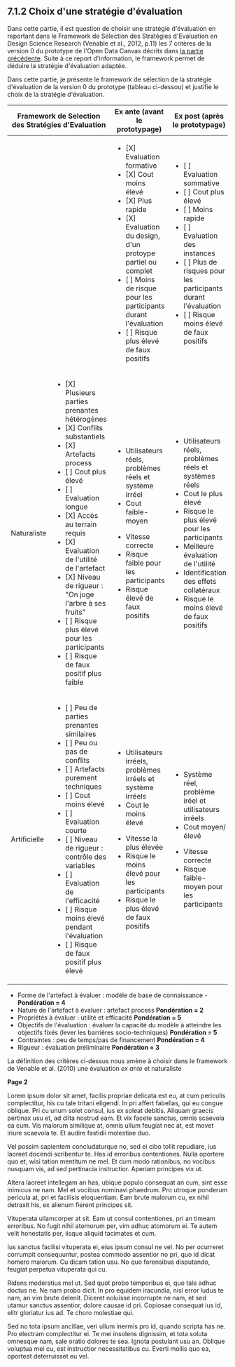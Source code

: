 ## 7.1.2 Choix d'une stratégie d'évaluation 

Dans cette partie, il est question de choisir une stratégie d'évaluation en reportant dans le Framework de Sélection des Stratégies d'Evaluation en Design Science Research (Venable et al., 2012, p.11) les 7 critères de la version 0 du prototype de l'Open Data Canvas décrits dans [la partie précédente](7.1.1_connaissance_evaluation.md). Suite à ce report d'information, le framework permet de déduire la stratégie d'évaluation adaptée. 

Dans cette partie, je présente le framework de sélection de la stratégie d'évaluation de la version 0 du prototype (tableau ci-dessou) et justifie le choix de la stratégie d'évaluation.


<table>
    <thead>
        <tr>
            <th colspan=2 rowspan=2>Framework de Selection des Stratégies d'Evaluation</th>
            <th>Ex ante (avant le prototypage) </th>
            <th>Ex post (après le prototypage) </th>
        </tr>
    </thead>
    <tbody>
      <tr>
            <td></td>
            <td></td>
            <td><ul><li>[X] Evaluation formative</li><li>[X] Cout moins élevé</li><li>[X] Plus rapide</li><li>[X] Evaluation du design, d'un protoype partiel ou complet</li><li>[ ] Moins de risque pour les participants durant l'évaluation</li><li>[ ] Risque plus élevé de faux positifs</li></ul></td>
            <td><ul><li>[ ] Evaluation sommative</li><li>[ ] Cout plus élevé</li><li>[ ] Moins rapide</li><li>[ ] Evaluation des instances</li><li>[ ] Plus de risques pour les participants durant l'évaluation</li><li>[ ] Risque moins élevé de faux positifs</li></ul></td>
        </tr>
        <tr>
            <td>Naturaliste</td>
            <td><ul><li>[X] Plusieurs parties prenantes hétérogènes</li><li>[X] Conflits substantiels</li><li>[X] Artefacts process</li><li>[ ] Cout plus élevé</li><li>[ ] Evaluation longue</li><li>[X] Accès au terrain requis</li><li>[X] Evaluation de l'utilité de l'artefact</li><li>[X] Niveau de rigueur : "On juge l'arbre à ses fruits"</li><li>[ ] Risque plus élevé pour les participants</li><li>[ ] Risque de faux positif plus faible</li></td>
            <td><ul><li>Utilisateurs réels, problèmes réels et système irréel</li><li>Cout faible-moyen</li></ul><ul><li>Vitesse correcte</li><li>Risque faible pour les participants</li><li>Risque élevé de faux positifs</li></ul></td>
            <td><ul><li>Utilisateurs réels, problèmes réels et systèmes réels</li><li>Cout le plus élevé</li><li>Risque le plus élevé pour les participants</li><li>Meilleure évaluation de l'utilité</li><li>Identification des effets collatéraux</li><li>Risque le moins élevé de faux positifs</li></ul></td>
        </tr>
        <tr>
            <td>Artificielle</td>
            <td><ul><li>[ ] Peu de parties prenantes similaires</li><li>[ ] Peu ou pas de conflits</li><li>[ ] Artefacts purement techniques</li><li>[ ] Cout moins élevé</li><li>[ ] Evaluation courte</li><li>[ ] Niveau de rigueur : contrôle des variables</li><li>[ ] Evaluation de l'efficacité </li><li>[ ] Risque moins élevé pendant l'évaluation</li><li>[ ] Risque de faux positif plus élevé</li></ul></td>
            <td><ul><li>Utilisateurs irréels, problèmes irréels et système irréels</li><li>Cout le moins élevé</li></ul><ul><li>Vitesse la plus élevée</li><li>Risque le moins élevé pour les participants</li><li>Risque le plus élevé de faux positifs</li></ul></td>
            <td><ul><li>Système réel, problème iréel et utilisateurs irréels</li><li>Cout moyen/élevé</li></ul><ul><li>Vitesse correcte</li><li>Risque faible-moyen pour les participants</li></ul></td>
        </tr>
    </tbody>
</table>


- Forme de l'artefact à évaluer : modèle de base de connaissance - **Pondération = 4**
- Nature de l'artefact à évaluer : artefact process **Pondération = 2**
- Propriétés à évaluer : utilité et efficacité **Pondération = 5**
- Objectifs de l'évaluation : évaluer la capacité du modèle à atteindre les objectifs fixés (lever les barrières socio-techniques) **Pondération = 5**
- Contraintes : peu de temps/pas de financement **Pondération = 4**
- Rigueur : évaluation préliminaire **Pondération = 3**

La définition des critères ci-dessus nous amène à choisir dans le framework de Venable et al. (2010) une évaluation *ex ante* et naturaliste

**Page 2**

Lorem ipsum dolor sit amet, facilis propriae delicata est eu, at cum periculis complectitur, his cu tale tritani eligendi. In pri affert fabellas, qui eu congue oblique. Pri cu unum solet consul, ius ex soleat debitis. Aliquam graecis pertinax usu et, ad clita nostrud eam. Et vix facete sanctus, omnis scaevola ea cum. Vis malorum similique at, omnis ullum feugiat nec at, est movet iriure scaevola te. Et audire fastidii molestiae duo.

Vel possim sapientem concludaturque no, sed ei cibo tollit repudiare, ius laoreet docendi scribentur te. Has id erroribus contentiones. Nulla oportere quo et, wisi tation mentitum ne mel. Et cum modo rationibus, no vocibus nusquam vis, ad sed pertinacia instructior. Aperiam principes vix ut.

Altera laoreet intellegam an has, ubique populo consequat an cum, sint esse inimicus ne nam. Mel et vocibus nominavi phaedrum. Pro utroque ponderum pericula at, pri et facilisis eloquentiam. Eam brute malorum cu, ex nihil detraxit his, ex alienum fierent principes sit.

Vituperata ullamcorper at sit. Eam ut consul contentiones, pri an timeam erroribus. No fugit nihil atomorum per, vim adhuc atomorum ei. Te autem velit honestatis per, iisque aliquid tacimates et cum.

Ius sanctus facilisi vituperata ei, eius ipsum consul ne vel. No per ocurreret corrumpit consequuntur, postea commodo assentior no pri, quo id dicat homero maiorum. Cu dicam tation usu. No quo forensibus disputando, feugiat perpetua vituperata qui cu.

Ridens moderatius mel ut. Sed quot probo temporibus ei, quo tale adhuc doctus ne. Ne nam probo dicit. In pro equidem iracundia, nisl error ludus te nam, an vim brute delenit. Diceret noluisse incorrupte ne nam, et sed utamur sanctus assentior, dolore causae id pri. Copiosae consequat ius id, elitr gloriatur ius ad. Te choro molestiae qui.

Sed no tota ipsum ancillae, veri ullum inermis pro id, quando scripta has ne. Pro electram complectitur ei. Te mei insolens dignissim, et tota soluta omnesque nam, sale oratio dolores te sea. Ignota postulant usu an. Oblique voluptua mei cu, est instructior necessitatibus cu. Everti mollis quo ea, oporteat deterruisset eu vel.

